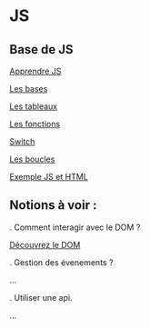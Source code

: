 # JS

## Base de JS

[Apprendre JS](https://developer.mozilla.org/fr/docs/Apprendre/JavaScript)

[Les bases](https://jsbin.com/cugice/edit?js,console)

[Les tableaux](https://jsbin.com/jofiju/edit?js,console)

[Les fonctions](https://jsbin.com/fujida/1/edit?js,console)

[Switch](https://jsbin.com/gequbu/1/edit?js,console)

[Les boucles](https://jsbin.com/gequbu/1/edit?js,console)

[Exemple JS et HTML](https://jsbin.com/jigaxe/1/edit?html,output)


## Notions à voir :

. Comment interagir avec le DOM ?

[Découvrez le DOM](https://openclassrooms.com/fr/courses/3306901-creez-des-pages-web-interactives-avec-javascript/3501871-decouvrez-le-dom)

. Gestion des évenements ?

...

. Utiliser une api.

...

